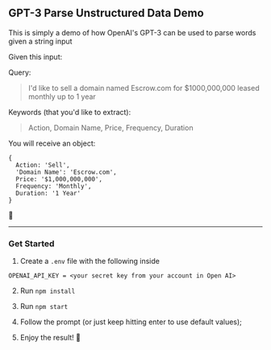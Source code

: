 ## GPT-3 Parse Unstructured Data Demo

This is simply a demo of how OpenAI's GPT-3 can be used to parse words given a string input

Given this input:

Query:
> I'd like to sell a domain named Escrow.com for $1000,000,000 leased monthly up to 1 year

Keywords (that you'd like to extract):
> Action, Domain Name, Price, Frequency, Duration

You will receive an object:

```
{
  Action: 'Sell',
  'Domain Name': 'Escrow.com',
  Price: '$1,000,000,000',
  Frequency: 'Monthly',
  Duration: '1 Year'
}
```

🤯

-----------------------------------------------------------------------

### Get Started
1. Create a `.env` file with the following inside
```
OPENAI_API_KEY = <your secret key from your account in Open AI>
```

2. Run `npm install`

3. Run `npm start`

4. Follow the prompt (or just keep hitting enter to use default values);

5. Enjoy the result! 🥳